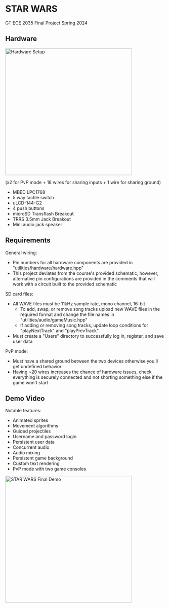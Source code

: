 # STAR WARS

GT ECE 2035 Final Project Spring 2024

## Hardware

<img src="https://github.com/MattHua04/STAR_WARS/assets/138349218/43a0712a-db64-42c2-b360-b9b959fe2c66" alt="Hardware Setup" width="400">

(x2 for PvP mode + 18 wires for sharing inputs + 1 wire for sharing ground)
* MBED LPC1768
* 5 way tactile switch
* uLCD-144-G2
* 4 push buttons
* microSD Transflash Breakout
* TRRS 3.5mm Jack Breakout
* Mini audio jack speaker

## Requirements

General wiring:
* Pin numbers for all hardware components are provided in "utilities/hardware/hardware.hpp"
* This project deviates from the course's provided schematic, however, alternative pin configurations are provided in the comments that will work with a circuit built to the provided schematic

SD card files:
* All WAVE files must be 11kHz sample rate, mono channel, 16-bit
   * To add, swap, or remove song tracks upload new WAVE files in the required format and change the file names in "utilities/audio/gameMusic.hpp"
   * If adding or removing song tracks, update loop conditions for "playNextTrack" and "playPrevTrack"
* Must create a "Users" directory to successfully log in, register, and save user data

PvP mode:
* Must have a shared ground between the two devices otherwise you'll get undefined behavior
* Having ~20 wires increases the chance of hardware issues, check everything is securely connected and not shorting something else if the game won't start

## Demo Video

Notable features:
* Animated sprites
* Movement algorithms
* Guided projectiles
* Username and password login
* Persistent user data
* Concurrent audio
* Audio mixing
* Persistent game background
* Custom text rendering
* PvP mode with two game consoles

<a href="https://www.youtube.com/watch?v=PTDQMuN8rr4">
   <img src="https://img.youtube.com/vi/PTDQMuN8rr4/0.jpg" alt="STAR WARS Final Demo" width="400">
</a>
